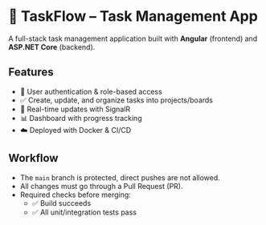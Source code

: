 # 📌 TaskFlow – Task Management App  

A full-stack task management application built with **Angular** (frontend) and **ASP.NET Core** (backend).  

## Features  

- 🔐 User authentication & role-based access  
- ✅ Create, update, and organize tasks into projects/boards  
- 🔄 Real-time updates with SignalR  
- 📊 Dashboard with progress tracking  
- ☁️ Deployed with Docker & CI/CD  

## Workflow
- The `main` branch is protected, direct pushes are not allowed.  
- All changes must go through a Pull Request (PR).  
- Required checks before merging:
  - ✅ Build succeeds  
  - ✅ All unit/integration tests pass   
